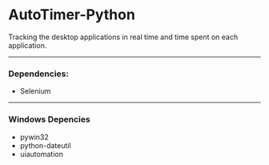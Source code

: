 # AutoTimer-Python
Tracking the desktop applications in real time and time spent on each application.

-----------------------------------------------------------------------------------------------------------------------------------------------------------------------------------
### Dependencies:
- Selenium

-----------------------------------------------------------------------------------------------------------------------------------------------------------------------------------
### Windows Depencies
- pywin32
- python-dateutil
- uiautomation
